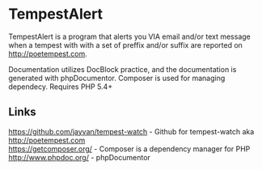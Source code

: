 # TempestAlert

TempestAlert is a program that alerts you VIA email and/or text message when a tempest with with a set of preffix and/or suffix are reported on http://poetempest.com.

Documentation utilizes DocBlock practice, and the documentation is generated with phpDocumentor. Composer is used for managing dependecy. Requires PHP 5.4+



## Links
https://github.com/jayvan/tempest-watch - Github for tempest-watch aka http://poetempest.com<br/>
https://getcomposer.org/ - Composer is a dependency manager for PHP<br/>
http://www.phpdoc.org/ - phpDocumentor
